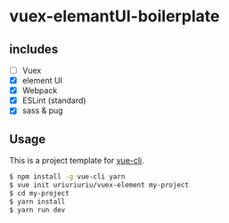 # vuex-elemantUI-boilerplate

## includes
 - [ ] Vuex
 - [x] element UI
 - [x] Webpack
 - [x] ESLint (standard)
 - [x] sass & pug

## Usage

This is a project template for [vue-cli](https://github.com/vuejs/vue-cli).

``` bash
$ npm install -g vue-cli yarn
$ vue init uriuriuriu/vuex-element my-project
$ cd my-project
$ yarn install
$ yarn run dev
```
